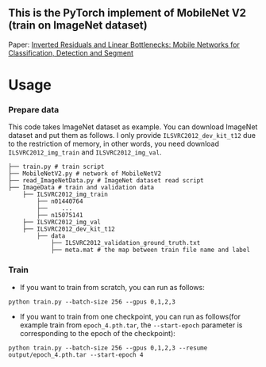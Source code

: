 ## This is the PyTorch implement of MobileNet V2 (train on ImageNet dataset)

Paper: [Inverted Residuals and Linear Bottlenecks: Mobile Networks for Classification, Detection and Segment](128.84.21.199/abs/1801.04381)


# Usage

### Prepare data

This code takes ImageNet dataset as example. You can download ImageNet dataset and put them as follows. I only provide `ILSVRC2012_dev_kit_t12` due to the restriction of memory, in other words, you need download `ILSVRC2012_img_train` and `ILSVRC2012_img_val`.

```
├── train.py # train script
├── MobileNetV2.py # network of MobileNetV2
├── read_ImageNetData.py # ImageNet dataset read script
├── ImageData # train and validation data
	├── ILSVRC2012_img_train
		├── n01440764
		├──    ...
		├── n15075141
	├── ILSVRC2012_img_val
	├── ILSVRC2012_dev_kit_t12
		├── data
			├── ILSVRC2012_validation_ground_truth.txt
			├── meta.mat # the map between train file name and label
```

### Train

* If you want to train from scratch, you can run as follows:

```
python train.py --batch-size 256 --gpus 0,1,2,3
```

* If you want to train from one checkpoint, you can run as follows(for example train from `epoch_4.pth.tar`, the `--start-epoch` parameter is corresponding to the epoch of the checkpoint):

```
python train.py --batch-size 256 --gpus 0,1,2,3 --resume output/epoch_4.pth.tar --start-epoch 4
```